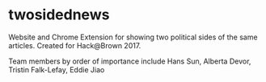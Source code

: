 # twosidednews
Website and Chrome Extension for showing two political sides of the same articles. Created for Hack@Brown 2017.

Team members by order of importance include Hans Sun, Alberta Devor, Tristin Falk-Lefay, Eddie Jiao
